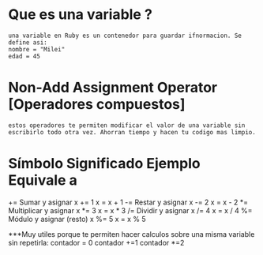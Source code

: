 # Que es una variable ?
    una variable en Ruby es un contenedor para guardar ifnormacion. Se define asi:
    nombre = "Milei"
    edad = 45
# Non-Add Assignment Operator [Operadores compuestos]
    estos operadores te permiten modificar el valor de una variable sin escribirlo todo otra vez. Ahorran tiempo y hacen tu codigo mas limpio.
# Símbolo	Significado	                    Ejemplo	Equivale a
+=	        Sumar y asignar	                x += 1	x = x + 1
-=	        Restar y asignar	            x -= 2	x = x - 2
*=	        Multiplicar y asignar	        x *= 3	x = x * 3
/=	        Dividir y asignar	            x /= 4	x = x / 4
%=	        Módulo y asignar (resto)	    x %= 5	x = x % 5

***Muy utiles porque te permiten hacer calculos sobre una misma variable sin repetirla:
contador = 0
contador +=1 
contador *=2